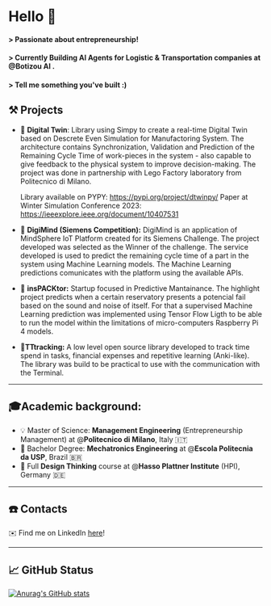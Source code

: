 # Hello 👋

#### > Passionate about entrepreneurship!
#### > Currently Building AI Agents for Logistic & Transportation companies at @Botizou AI .
#### > Tell me something you've built :)

## ⚒️ Projects
- 🤖 **Digital Twin**: Library using Simpy to create a real-time Digital Twin based on Descrete Even Simulation for Manufactoring System. The architecture contains Synchronization, Validation and Prediction of the Remaining Cycle Time of work-pieces in the system - also capable to give feedback to the physical system to improve decision-making. The project was done in partnership with Lego Factory laboratory from Politecnico di Milano. 

  Library available on PYPY: https://pypi.org/project/dtwinpy/
  Paper at Winter Simulation Conference 2023: https://ieeexplore.ieee.org/document/10407531


- 🧩 **DigiMind (Siemens Competition):** DigiMind is an application of MindSphere IoT Platform created for its Siemens Challenge. The project developed was selected as the Winner of the challenge. The service developed is used to predict the remaining cycle time of a part in the system using Machine Learning models. The Machine Learning predictions comunicates with the platform using the available APIs.

 
- 🔦 **insPACKtor:** Startup focused in Predictive Mantainance. The highlight project predicts when a certain reservatory presents a potencial fail based on the sound and noise of itself. For that a supervised Machine Learning prediction was implemented using Tensor Flow Ligth to be able to run the model within the limitations of micro-computers Raspberry Pi 4 models.


- 🎯**TTtracking:** A low level open source library developed to track time spend in tasks, financial expenses and repetitive learning (Anki-like). The library was build to be practical to use with the communication with the Terminal.



---

## 🎓Academic background:

- 💡 Master of Science: **Management Engineering** (Entrepreneurship Management) at @**Politecnico di Milano**, Italy :it:
- 🤖 Bachelor Degree: **Mechatronics Engineering** at @**Escola Politecnia da USP**, Brazil :brazil:
- 🎨 Full **Design Thinking** course at @**Hasso Plattner Institute** (HPI), Germany :de:

---
## ☎️ Contacts

✉️ Find me on LinkedIn [here](https://www.linkedin.com/in/p-bacelar/)!

---
## 📈 GitHub Status
[![Anurag's GitHub stats](https://github-readme-stats.zohan.tech/api?username=pedrolbacelar&count_private=true&theme=tokyonight)](https://github.com/anuraghazra/github-readme-stats)

<!--
[![Anurag's GitHub stats](https://github-readme-stats-61qdveq2j-fanwangm.vercel.app/api?username=pedrolbacelar&count_private=true&theme=tokyonight)

[![Top Langs](https://github-readme-stats.vercel.app/api/top-langs/?username=pedrolbacelar)](https://github.com/anuraghazra/github-readme-stats)

**pedrolbacelar/pedrolbacelar** is a ✨ _special_ ✨ repository because its `README.md` (this file) appears on your GitHub profile.
[![Top Langs](https://github-readme-stats.vercel.app/api/top-langs/?username=anuraghazra)](https://github.com/anuraghazra/github-readme-stats)

Here are some ideas to get you started:

- 🔭 I’m currently working on ...
- 🌱 I’m currently learning ...
- 👯 I’m looking to collaborate on ...
- 🤔 I’m looking for help with ...
- 💬 Ask me about ...
- 📫 How to reach me: ...
- 😄 Pronouns: ...
- ⚡ Fun fact: ...
-->
